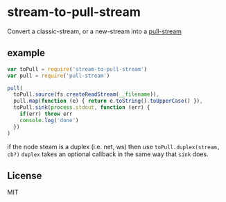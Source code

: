 # stream-to-pull-stream

Convert a classic-stream, or a new-stream into a
[pull-stream](https://github.com/dominictarr/pull-stream)

## example

``` js
var toPull = require('stream-to-pull-stream')
var pull = require('pull-stream')

pull(
  toPull.source(fs.createReadStream(__filename)),
  pull.map(function (e) { return e.toString().toUpperCase() }),
  toPull.sink(process.stdout, function (err) {
    if(err) throw err
    console.log('done')
  })
)
```

if the node steam is a duplex (i.e. net, ws) then use `toPull.duplex(stream, cb?)`
`duplex` takes an optional callback in the same way that `sink` does.

## License

MIT